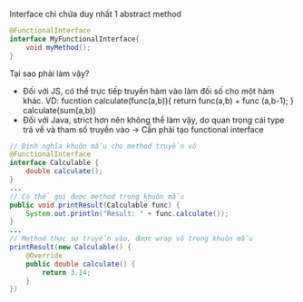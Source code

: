 Interface chỉ chứa duy nhất 1 abstract method

```java
@FunctionalInterface
interface MyFunctionalInterface{
	void myMethod();
}
```

Tại sao phải làm vậy?
* Đối với JS, có thể trực tiếp truyền hàm vào làm đối số cho một hàm khác.
VD: fucntion calculate(func(a,b)){
		return func(a,b) + func (a,b-1);
	}
calculate(sum(a,b))
* Đối với Java, strict hơn nên không thể làm vậy, do quan trọng cái type trả về và tham số truyền vào
-> Cần phải tạo functional interface
```java
// Định nghĩa khuôn mẫu cho method truyền vô
@FunctionalInterface
interface Calculable {
    double calculate();
}
...
// Có thể gọi được method trong khuôn mẫu
public void printResult(Calculable func) {
    System.out.println("Result: " + func.calculate());
}
...
// Method thực sự truyền vào, được wrap vô trong khuôn mẫu
printResult(new Calculable() {
    @Override
    public double calculate() {
        return 3.14;
    }
})

```